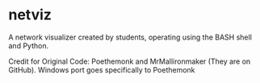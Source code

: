 netviz
======

A network visualizer created by students, operating using the BASH shell and Python.

Credit for Original Code: Poethemonk and MrMallironmaker (They are on GitHub).
Windows port goes specifically to Poethemonk
